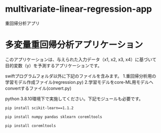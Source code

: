 # multivariate-linear-regression-app
重回帰分析アプリ
# 多変量重回帰分析アプリケーション

このアプリケーションは、与えられた入力データ（x1, x2, x3, x4）に基づいて目的変数（y）を予測するアプリケーションです。

swiftプログラムフォルダ以外に下記のファイルを含みます。
1.重回帰分析用の学習モデル作成ファイル(regression.py)
2.学習モデルをcore-ML用モデルへconvertするファイル(convert.py)

python 3.8.10環境下で実施してください。下記モジュールも必要です。

```bash
pip install scikit-learn==1.1.2
```
```bash
pip install numpy pandas sklearn coremltools
```
```bash
pip install coremltools
```
